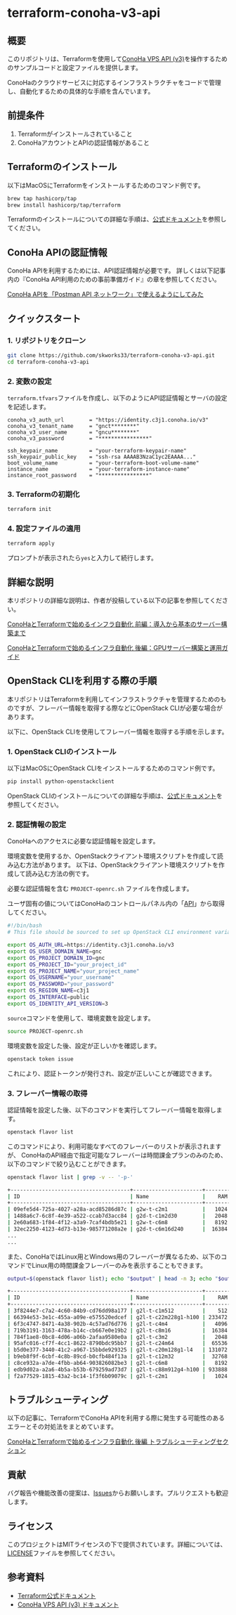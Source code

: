 
# terraform-conoha-v3-api


## 概要

このリポジトリは、Terraformを使用して[ConoHa VPS API (v3)](https://doc.conoha.jp/api-vps3/)を操作するためのサンプルコードと設定ファイルを提供します。

ConoHaのクラウドサービスに対応するインフラストラクチャをコードで管理し、自動化するための具体的な手順を含んでいます。


## 前提条件

1. Terraformがインストールされていること
1. ConoHaアカウントとAPIの認証情報があること

## Terraformのインストール



以下はMacOSにTerraformをインストールするためのコマンド例です。

```bash
brew tap hashicorp/tap
brew install hashicorp/tap/terraform
```

Terraformのインストールについての詳細な手順は、[公式ドキュメント](https://learn.hashicorp.com/tutorials/terraform/install-cli)を参照してください。


## ConoHa APIの認証情報

ConoHa APIを利用するためには、API認証情報が必要です。
詳しくは以下記事内の『ConoHa API利用のための事前準備ガイド』の章を参照してください。

[ConoHa APIを「Postman API ネットワーク」で使えるようにしてみた](https://qiita.com/skworks33/items/68f7ca09a8f5cf291d65#conoha-api%E5%88%A9%E7%94%A8%E3%81%AE%E3%81%9F%E3%82%81%E3%81%AE%E4%BA%8B%E5%89%8D%E6%BA%96%E5%82%99%E3%82%AC%E3%82%A4%E3%83%89)

## クイックスタート

### 1. リポジトリをクローン

```bash
git clone https://github.com/skworks33/terraform-conoha-v3-api.git
cd terraform-conoha-v3-api
```

### 2. 変数の設定

`terraform.tfvars`ファイルを作成し、以下のようにAPI認証情報とサーバの設定を記述します。

```hcl
conoha_v3_auth_url        = "https://identity.c3j1.conoha.io/v3"
conoha_v3_tenant_name     = "gnct********"
conoha_v3_user_name       = "gncu********"
conoha_v3_password        = "****************"

ssh_keypair_name          = "your-terraform-keypair-name"
ssh_keypair_public_key    = "ssh-rsa AAAAB3NzaC1yc2EAAAA..."
boot_volume_name          = "your-terraform-boot-volume-name"
instance_name             = "your-terraform-instance-name"
instance_root_password    = "****************"
```

### 3. Terraformの初期化

```bash
terraform init
```

### 4. 設定ファイルの適用

```bash
terraform apply
```

プロンプトが表示されたら`yes`と入力して続行します。

## 詳細な説明

本リポジトリの詳細な説明は、作者が投稿している以下の記事を参照してください。

[ConoHaとTerraformで始めるインフラ自動化 前編：導入から基本のサーバー構築まで](https://developers.gmo.jp/technology/47155)

[ConoHaとTerraformで始めるインフラ自動化 後編：GPUサーバー構築と運用ガイド](https://developers.gmo.jp/technology/49439)

## OpenStack CLIを利用する際の手順

本リポジトリはTerraformを利用してインフラストラクチャを管理するためのものですが、フレーバー情報を取得する際などにOpenStack CLIが必要な場合があります。

以下に、OpenStack CLIを使用してフレーバー情報を取得する手順を示します。

### 1. OpenStack CLIのインストール



以下はMacOSにOpenStack CLIをインストールするためのコマンド例です。

```bash
pip install python-openstackclient
```

OpenStack CLIのインストールについての詳細な手順は、[公式ドキュメント]()を参照してください。


### 2. 認証情報の設定

ConoHaへのアクセスに必要な認証情報を設定します。

環境変数を使用するか、OpenStackクライアント環境スクリプトを作成して読み込む方法があります。
以下は、OpenStackクライアント環境スクリプトを作成して読み込む方法の例です。

必要な認証情報を含む `PROJECT-openrc.sh` ファイルを作成します。

ユーザ固有の値についてはConoHaのコントロールパネル内の「[API](https://manage.conoha.jp/V3/API/)」から取得してください。


```sh
#!/bin/bash
# This file should be sourced to set up OpenStack CLI environment variables

export OS_AUTH_URL=https://identity.c3j1.conoha.io/v3
export OS_USER_DOMAIN_NAME=gnc
export OS_PROJECT_DOMAIN_ID=gnc
export OS_PROJECT_ID="your_project_id"
export OS_PROJECT_NAME="your_project_name"
export OS_USERNAME="your_username"
export OS_PASSWORD="your_password"
export OS_REGION_NAME=c3j1
export OS_INTERFACE=public
export OS_IDENTITY_API_VERSION=3
```

`source`コマンドを使用して、環境変数を設定します。

```bash
source PROJECT-openrc.sh
```


環境変数を設定した後、設定が正しいかを確認します。

```bash
openstack token issue
```

これにより、認証トークンが発行され、設定が正しいことが確認できます。

### 3. フレーバー情報の取得

認証情報を設定した後、以下のコマンドを実行してフレーバー情報を取得します。

```bash
openstack flavor list
```

このコマンドにより、利用可能なすべてのフレーバーのリストが表示されますが、
ConoHaのAPI経由で指定可能なフレーバーは時間課金プランのみのため、以下のコマンドで絞り込むことができます。

```bash
openstack flavor list | grep -v -- '-p-'
```


```bash
+--------------------------------------+----------------------+--------+------+-----------+-------+-----------+
| ID                                   | Name                 |    RAM | Disk | Ephemeral | VCPUs | Is Public |
+--------------------------------------+----------------------+--------+------+-----------+-------+-----------+
| 09efe5d4-725a-4027-a28a-acd85286d87c | g2w-t-c2m1           |   1024 |    0 |         0 |     2 | True      |
| 1488a6c7-6c8f-4e39-a522-ccab7d3acc84 | g2d-t-c1m2d30        |   2048 |   40 |         0 |     1 | True      |
| 2e60a683-1f84-4f12-a3a9-7caf4bdb5e21 | g2w-t-c6m8           |   8192 |    0 |         0 |     6 | True      |
| 32ec2250-4123-4d73-b13e-985771208a2e | g2d-t-c6m16d240      |  16384 |  250 |         0 |     6 | True      |
...
...
```

また、ConoHaではLinux用とWindows用のフレーバーが異なるため、以下のコマンドでLinux用の時間課金フレーバーのみを表示することもできます。

```bash
output=$(openstack flavor list); echo "$output" | head -n 3; echo "$output" | grep 'g2l-t-'
```

```bash
+--------------------------------------+----------------------+--------+------+-----------+-------+-----------+
| ID                                   | Name                 |    RAM | Disk | Ephemeral | VCPUs | Is Public |
+--------------------------------------+----------------------+--------+------+-----------+-------+-----------+
| 3f8244e7-c7a2-4c60-84b9-cd76dd98a177 | g2l-t-c1m512         |    512 |    0 |         0 |     1 | True      |
| 66394e53-3e1c-455a-a09e-e575520edcef | g2l-t-c22m228g1-h100 | 233472 |    0 |         0 |    22 | True      |
| 6f3c4747-8471-4a38-902b-4c57ad76d776 | g2l-t-c4m4           |   4096 |    0 |         0 |     4 | True      |
| 719b3191-3163-478a-b14c-cb667e0e19b2 | g2l-t-c8m16          |  16384 |    0 |         0 |     8 | True      |
| 784f1ae8-0bc8-4d06-a06b-2afaa9580e0a | g2l-t-c3m2           |   2048 |    0 |         0 |     3 | True      |
| 95afc016-cf7f-4cc1-8622-8790bdc95bb7 | g2l-t-c24m64         |  65536 |    0 |         0 |    24 | True      |
| b5d0e377-3440-41c2-a967-15bbde929325 | g2l-t-c20m128g1-l4   | 131072 |    0 |         0 |    20 | True      |
| b9eb8f9f-6cbf-4c8b-89cd-b0cfb484f13a | g2l-t-c12m32         |  32768 |    0 |         0 |    12 | True      |
| c8ce932a-a7de-4fbb-ab64-903826082be3 | g2l-t-c6m8           |   8192 |    0 |         0 |     6 | True      |
| edb9d02a-a2a6-4b5a-b53b-679259ad73d7 | g2l-t-c88m912g4-h100 | 933888 |    0 |         0 |    88 | True      |
| f2a77529-1815-43a2-bc14-1f3f6b09079c | g2l-t-c2m1           |   1024 |    0 |         0 |     2 | True      |
```


## トラブルシューティング

以下の記事に、TerraformでConoHa APIを利用する際に発生する可能性のあるエラーとその対処法をまとめています。

[ConoHaとTerraformで始めるインフラ自動化 後編 トラブルシューティングセクション](https://developers.gmo.jp/technology/49439#troubleshooting)


## 貢献

バグ報告や機能改善の提案は、[Issues](https://github.com/skworks33/terraform-conoha-v3-api/issues)からお願いします。プルリクエストも歓迎します。

## ライセンス

このプロジェクトはMITライセンスの下で提供されています。詳細については、[LICENSE](LICENSE)ファイルを参照してください。

## 参考資料

- [Terraform公式ドキュメント](https://www.terraform.io/docs/index.html)
- [ConoHa VPS API (v3) ドキュメント](https://doc.conoha.jp/api-vps3/)
